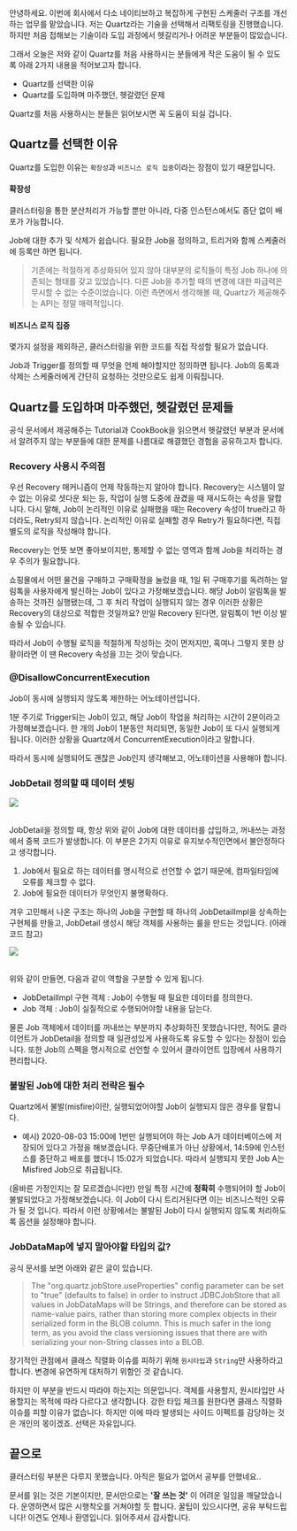 안녕하세요. 이번에 회사에서 다소 네이티브하고 복잡하게 구현된 스케줄러 구조를 개선하는 업무를 맡았습니다. 저는 Quartz라는 기술을 선택해서 리팩토링을 진행했습니다. 하지만 처음 접해보는 기술이라 도입 과정에서 헷갈리거나 어려운 부분들이 많았습니다.

그래서 오늘은 저와 같이 Quartz를 처음 사용하시는 분들에게 작은 도움이 될 수 있도록 아래 2가지 내용을 적어보고자 합니다.
- Quartz를 선택한 이유
- Quartz를 도입하며 마주했던, 헷갈렸던 문제

Quartz를 처음 사용하시는 분들은 읽어보시면 꼭 도움이 되실 겁니다.

## Quartz를 선택한 이유 

Quartz를 도입한 이유는 `확장성`과 `비즈니스 로직 집중`이라는 장점이 있기 때문입니다.

#### 확장성

클러스터링을 통한 분산처리가 가능할 뿐만 아니라, 다중 인스턴스에서도 중단 없이 배포가 가능합니다.

Job에 대한 추가 및 삭제가 쉽습니다. 필요한 Job을 정의하고, 트리거와 함께 스케줄러에 등록만 하면 됩니다.
> 기존에는 적절하게 추상화되어 있지 않아 대부분의 로직들이 특정 Job 하나에 의존되는 형태를 갖고 있었습니다. 다른 Job을 추가할 때의 변경에 대한 파급력은 무시할 수 없는 수준이었습니다. 이런 측면에서 생각해볼 때, Quartz가 제공해주는 API는 정말 매력적입니다.

#### 비즈니스 로직 집중

몇가지 설정을 제외하곤, 클러스터링을 위한 코드를 직접 작성할 필요가 없습니다.

Job과 Trigger를 정의할 때 무엇을 언제 해야할지만 정의하면 됩니다. Job의 등록과 삭제는 스케줄러에게 간단히 요청하는 것만으로도 쉽게 이뤄집니다. 

## Quartz를 도입하며 마주했던, 헷갈렸던 문제들

공식 문서에서 제공해주는 Tutorial과 CookBook을 읽으면서 헷갈렸던 부분과 문서에서 알려주지 않는 부분들에 대한 문제를 나름대로 해결했던 경험을 공유하고자 합니다.

### Recovery 사용시 주의점

우선 Recovery 매커니즘이 언제 작동하는지 알아야 합니다. Recovery는 시스템이 알 수 없는 이유로 셧다운 되는 등, 작업이 실행 도중에 끊겼을 때 재시도하는 속성을 말합니다. 다시 말해, Job이 논리적인 이유로 실패했을 때는 Recovery 속성이 true라고 하더라도, Retry되지 않습니다. 논리적인 이유로 실패할 경우 Retry가 필요하다면, 직접 별도의 로직을 작성해야 합니다.

Recovery는 언뜻 보면 좋아보이지만, 통제할 수 없는 영역과 함께 Job을 처리하는 경우 주의가 필요합니다.

쇼핑몰에서 어떤 물건을 구매하고 구매확정을 눌렀을 때, 1일 뒤 구매후기를 독려하는 알림톡을 사용자에게 발신하는 Job이 있다고 가정해보겠습니다. 해당 Job이 알림톡을 발송하는 것까진 실행됐는데, 그 후 처리 작업이 실행되지 않는 경우 이러한 상황은 Recovery의 대상으로 적합한 것일까요? 만일 Recovery 된다면, 알림톡이 1번 이상 발송될 수 있습니다.

따라서 Job이 수행될 로직을 적절하게 작성하는 것이 먼저지만, 혹여나 그렇지 못한 상황이라면 이 땐 Recovery 속성을 끄는 것이 맞습니다. 

### @DisallowConcurrentExecution 

Job이 동시에 실행되지 않도록 제한하는 어노테이션입니다.

1분 주기로 Trigger되는 Job이 있고, 해당 Job이 작업을 처리하는 시간이 2분이라고 가정해보겠습니다. 한 개의 Job이 1분동안 처리되면, 동일한 Job이 또 다시 실행되게 됩니다. 이러한 상황을 Quartz에서 ConcurrentExecution이라고 말합니다.

따라서 동시에 실행되어도 괜찮은 Job인지 생각해보고, 어노테이션을 사용해야 합니다.

### JobDetail 정의할 때 데이터 셋팅

<div>
<img src="https://github.com/momentjin/blog-repository/blob/master/resource/image/quartz1.png?raw=true" >
</div>

<br>

JobDetail을 정의할 때, 항상 위와 같이 Job에 대한 데이터를 삽입하고, 꺼내쓰는 과정에서 중복 코드가 발생합니다. 이 부분은 2가지 이유로 유지보수적인면에서 불안정하다고 생각합니다. 

1. Job에서 필요로 하는 데이터를 명시적으로 선언할 수 없기 때문에, 컴파일타임에 오류를 체크할 수 없다.
2. Job에 필요한 데이터가 무엇인지 불명확하다.

겨우 고민해서 나온 구조는 하나의 Job을 구현할 때 하나의 JobDetailImpl을 상속하는 구현체를 만들고, JobDetail 생성시 해당 객체를 사용하는 룰을 만드는 것입니다. (아래 코드 참고)

<div>
<img src="https://github.com/momentjin/blog-repository/blob/master/resource/image/quartz2.png?raw=true"  >
</div>

<br> 

위와 같이 만들면, 다음과 같이 역할을 구분할 수 있게 됩니다.
- JobDetailImpl 구현 객체 : Job이 수행될 때 필요한 데이터를 정의한다.
- Job 객체 : Job이 실질적으로 수행되어야할 내용을 담는다.

물론 Job 객체에서 데이터를 꺼내쓰는 부분까지 추상화하진 못했습니다만, 적어도 클라이언트가 JobDetail을 정의할 때 일관성있게 사용하도록 유도할 수 있다는 장점이 있습니다. 또한 Job의 스펙을 명시적으로 선언할 수 있어서 클라이언트 입장에서 사용하기 편리합니다. 

### 불발된 Job에 대한 처리 전략은 필수

Quartz에서 불발(misfire)이란, 실행되었어야할 Job이 실행되지 않은 경우를 말합니다.
- 예시) 2020-08-03 15:00에 1번만 실행되어야 하는 Job A가 데이터베이스에 저장되어 있다고 가정을 해보겠습니다. 무중단배포가 아닌 상황에서, 14:59에 인스턴스를 중단하고 배포를 했더니 15:02가 되었습니다. 따라서 실행되지 못한 Job A는 Misfired Job으로 취급됩니다.

(올바른 가정인지는 잘 모르겠습니다만) 만일 특정 시간에 **정확히** 수행되어야 할 Job이 불발되었다고 가정해보겠습니다. 이 Job이 다시 트리거된다면 이는 비즈니스적인 오류가 될 것 입니다. 따라서 이런 상황에서는 불발된 Job이 다시 실행되지 않도록 처리하도록 옵션을 설정해야 합니다.

### JobDataMap에 넣지 말아야할 타입의 값?

공식 문서를 보면 아래와 같은 글이 있습니다.

> The "org.quartz.jobStore.useProperties" config parameter can be set to "true" (defaults to false) in order to instruct JDBCJobStore that all values in JobDataMaps will be Strings, and therefore can be stored as name-value pairs, rather than storing more complex objects in their serialized form in the BLOB column. This is much safer in the long term, as you avoid the class versioning issues that there are with serializing your non-String classes into a BLOB.

장기적인 관점에서 클래스 직렬화 이슈를 피하기 위해 `원시타입`과 `String`만 사용하라고 합니다. 변경에 유연하게 대처하기 위함인 것 같습니다.

하지만 이 부분을 반드시 따라야 하는지는 의문입니다. 객체를 사용할지, 원시타입만 사용할지는 목적에 따라 다르다고 생각합니다. 강한 타입 체크를 원한다면 클래스 직렬화 이슈를 피할 이유가 없습니다. 하지만 이에 따라 발생되는 사이드 이펙트를 감당하는 것은 개인의 몫이겠죠. 선택은 자유입니다.

## 끝으로

클러스터링 부분은 다루지 못했습니다. 아직은 필요가 없어서 공부를 안했네요..

문서를 읽는 것은 기본이지만, 문서만으로는 **'잘 쓰는 것'** 이 어려운 일임을 깨달았습니다. 운영하면서 많은 시행착오를 거쳐야할 듯 합니다. 꿀팁이 있으시다면, 공유 부탁드립니다! 이견도 언제나 환영입니다. 읽어주셔서 감사합니다.